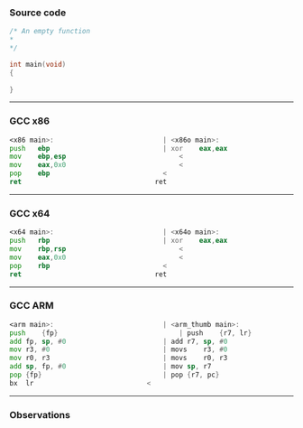 ### Source code

```c
/* An empty function
*
*/

int main(void)
{
    
}
```

---

### GCC x86

```asm
<x86 main>:						      |	<x86o main>:
push   ebp						      |	xor    eax,eax
mov    ebp,esp						      <
mov    eax,0x0						      <
pop    ebp						      <
ret    								ret    
```

---

### GCC x64

```asm
<x64 main>:						      |	<x64o main>:
push   rbp						      |	xor    eax,eax
mov    rbp,rsp						      <
mov    eax,0x0						      <
pop    rbp						      <
ret    								ret    
```

---

### GCC ARM
```asm
<arm main>:						      |	<arm_thumb main>:
push	{fp}						      |	push	{r7, lr}
add	fp, sp, #0					      |	add	r7, sp, #0
mov	r3, #0						      |	movs	r3, #0
mov	r0, r3						      |	movs	r0, r3
add	sp, fp, #0					      |	mov	sp, r7
pop	{fp}						      |	pop	{r7, pc}
bx	lr						      <
```

---

### Observations
